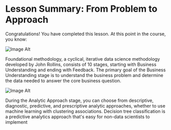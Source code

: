# Lesson Summary: From Problem to Approach


Congratulations! You have completed this lesson. At this point in the course, you know:

 ![Image Alt]()

Foundational methodology, a cyclical, iterative data science methodology developed by John Rollins, consists of 10 stages, starting with Business Understanding and ending with Feedback.
The primary goal of the Business Understanding stage is to understand the business problem and determine the data needed to answer the core business question.

 ![Image Alt]()

During the Analytic Approach stage, you can choose from descriptive, diagnostic, predictive, and prescriptive analytic approaches, whether to use machine learning with clustering associations.
Decision tree classification is a predictive analytics approach that's easy for non-data scientists to implement
